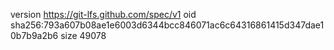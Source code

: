 version https://git-lfs.github.com/spec/v1
oid sha256:793a607b08ae1e6003d6344bcc846071ac6c64316861415d347dae10b7b9a2b6
size 49078
